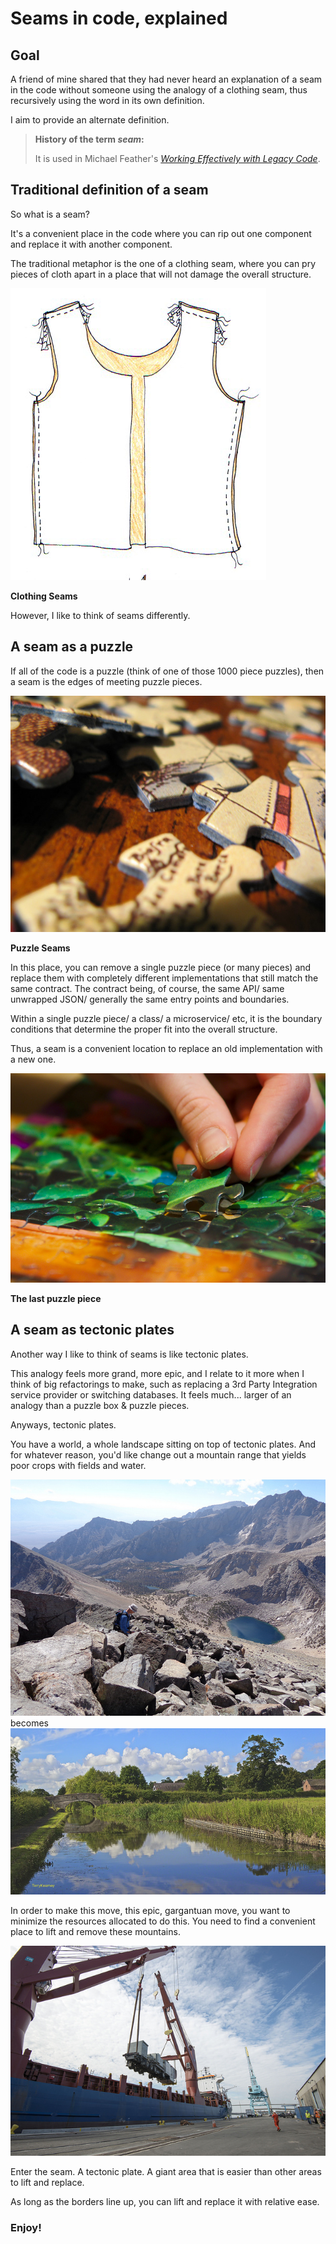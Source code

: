 # Seams in code, explained

## Goal

A friend of mine shared that they had never heard an explanation of a seam in the code without someone using the analogy of a clothing seam, thus recursively using the word in its own definition.  

I aim to provide an alternate definition.  

> **History of the term _seam_:**
> 
> It is used in Michael Feather's <a href="http://www.amazon.com/Working-Effectively-Legacy-Michael-Feathers/dp/0131177052">_Working Effectively with Legacy Code_</a>.

## Traditional definition of a seam
So what is a seam?  

It's a convenient place in the code where you can rip out one component and replace it with another component.  

The traditional metaphor is the one of a clothing seam, where you can pry pieces of cloth apart in a place that will not damage the overall structure.  

<a name="clothing-seams" href="http://sewbeitstudio.com/diy-projects/clothing/gatsbytop/">![Clothing seams](./images/seam-clothing.jpg "Clothing seams")</a>

**Clothing Seams** 

However, I like to think of seams differently.  

## A seam as a puzzle

If all of the code is a puzzle (think of one of those 1000 piece puzzles), then a seam is the edges of meeting puzzle pieces.  

<a name="puzzle-seams" href="https://www.flickr.com/photos/bludgeoner86/2137761064/">![Puzzle seams](./images/seam-puzzle-medium.jpg "Puzzle seams")</a>

**Puzzle Seams** 

In this place, you can remove a single puzzle piece (or many pieces) and replace them with completely different implementations that still match the same contract.  The contract being, of course, the same API/ same unwrapped JSON/ generally the same entry points and boundaries. 

Within a single puzzle piece/ a class/ a microservice/ etc, it is the boundary conditions that determine the proper fit into the overall structure.  

Thus, a seam is a convenient location to replace an old implementation with a new one.  

<a name="last-piece-seams" href="https://www.flickr.com/photos/10154402@N03/5362769454/">![Last piece of the puzzle](./images/seam-last-puzzle-piece.jpg "Last piece of the puzzle")</a>

**The last puzzle piece** 

## A seam as tectonic plates

Another way I like to think of seams is like tectonic plates.  

This analogy feels more grand, more epic, and I relate to it more when I think of big refactorings to make, such as replacing a 3rd Party Integration service provider or switching databases.  It feels much... larger of an analogy than a puzzle box & puzzle pieces. 

Anyways, tectonic plates. 

You have a world, a whole landscape sitting on top of tectonic plates.  And for whatever reason, you'd like change out a mountain range that yields poor crops with fields and water.  

<a name="mountains" href="https://www.flickr.com/photos/dfsmith/7884948784/">![Craggy mountains](./images/seam-mountains-medium.jpg "Craggy mountains")</a> 
becomes 
<a name="fields" href="https://www.flickr.com/photos/oneterry/16434200600/">![Fields](./images/seam-fields-medium.jpg "Water and fields")</a>

In order to make this move, this epic, gargantuan move, you want to minimize the resources allocated to do this.  You need to find a convenient place to lift and remove these mountains.  

<a name="crane" href="https://www.flickr.com/photos/jaxport/13084381295/">![Crane](./images/seam-crane-medium.jpg "Crane lifting heavy things")</a>

Enter the seam.  A tectonic plate.  A giant area that is easier than other areas to lift and replace.  

As long as the borders line up, you can lift and replace it with relative ease.  

### Enjoy!








